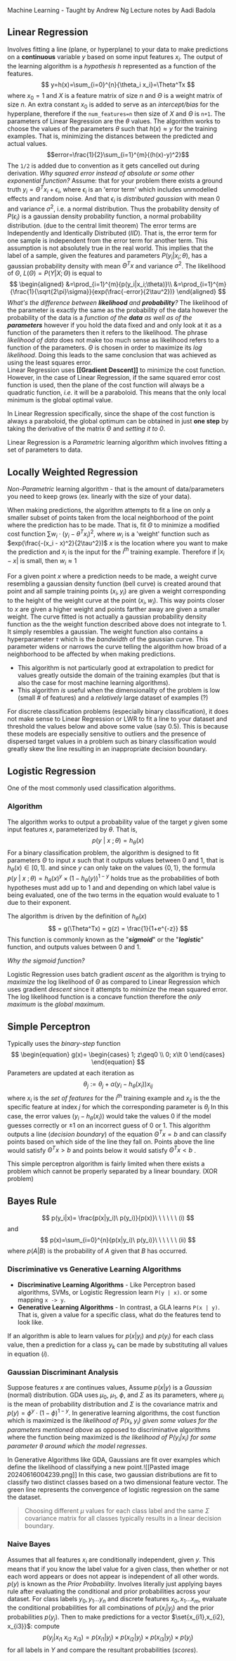 Machine Learning - Taught by Andrew Ng
Lecture notes by Aadi Badola
## Linear Regression
Involves fitting a line (plane, or hyperplane) to your data to make predictions on a **continuous** variable $y$ based on some input features $x_i$.
The output of the learning algorithm is a *hypothesis* $h$ represented as a function of the features.
$$
y=h(x)=\sum_{i=0}^{n}{\theta_i x_i}=\Theta^Tx
$$
where $x_0=1$ and $X$ is a feature matrix of size $n$ and $\Theta$ is a weight matrix of size $n$. An extra constant $x_0$ is added to serve as an *intercept/bias* for the hyperplane, therefore if the `num_features=n` then size of $X$ and $\Theta$ is `n+1`.
The parameters of Linear Regression are the $\theta$ values.
The algorithm works to choose the values of the parameters $\theta$ such that $h(x)\approx y$ for the training examples. That is, minimizing the distances between the predicted and actual values.
$$error=\frac{1}{2}\sum_{i=1}^{m}{(h(x)-y)^2}$$
The `1/2` is added due to convention as it gets cancelled out during derivation.
*Why squared error instead of absolute or some other exponential function?*
	Assume:
		 that for your problem there exists a ground truth $y_i=\Theta^Tx_i+\epsilon_i$, where $\epsilon_i$ is an 'error term' which includes unmodelled effects and random noise.
		 And that $\epsilon_i$ is *distributed gaussian* with mean 0 and variance $\sigma^2$, i.e. a normal distribution.
		Thus the probability density of $P(\epsilon_i)$ is a gaussian density probability function, a normal probability distribution. (due to the central limit theorem)
		The error terms are Independently and Identically Distributed (*IID*). That is, the error term for one sample is independent from the error term for another term. This assumption is not absolutely true in the real world.
	This implies that the label of a sample, given the features and parameters $P(y_i|x_i;\theta)$, has a gaussian probability density with mean $\Theta^Tx$ and variance $\sigma^2$.
	The likelihood of $\Theta$, $L(\Theta)=P(Y|X;\Theta)$ is equal to $$
	\begin{aligned}
	&=\prod_{i=1}^{m}{p(y_i|x_i;\theta)}\\
	&=\prod_{i=1}^{m}{\frac{1}{\sqrt{2\pi}\sigma}}{exp(\frac{-error}{2\tau^2})}
	\end{aligned}
	$$
	*What's the difference between **likelihood** and **probability**?*
		The likelihood of the parameter is exactly the same as the probability of the data however the probability of the data is a *function of the **data** as well as of the **parameters*** however if you hold the data fixed and and only look at it as a function of the parameters then it refers to the likelihood. The phrase *likelihood of data* does not make too much sense as likelihood refers to a function of the parameters.
	$\Theta$ is chosen in order to maximize its *log likelihood*. Doing this leads to the same conclusion that was achieved as using the least squares error.	
Linear Regression uses **[[Gradient Descent]]** to minimize the cost function.
However, in the case of Linear Regression, if the same squared error cost function is used, then the plane of the cost function will always be a quadratic function, *i.e.* it will be a paraboloid. This means that the only local minimum is the global optimal value.

In Linear Regression specifically, since the shape of the cost function is always a paraboloid, the global optimum can be obtained in just **one step** by taking the derivative of the matrix $\Theta$ and *setting it to 0*.

Linear Regression is a *Parametric* learning algorithm which involves fitting a set of parameters to data.
## Locally Weighted Regression
*Non-Parametric* learning algorithm - that is the amount of data/parameters you need to keep grows (ex. linearly with the size of your data).

When making predictions, the algorithm attempts to fit a line on only a smaller subset of points taken from the local neighborhood of the point where the prediction has to be made.
That is, fit $\Theta$ to minimize a modified cost function $\sum{w_i\cdot(y_i-\theta^T{x_i})^2}$,
where $w_i$ is a 'weight' function such as $exp(\frac{-(x_i - x)^2}{2\tau^2})$
$x$ is the location where you want to make the prediction and $x_i$ is the input for the $i^{th}$ training example. Therefore if $|x_i - x|$ is small, then $w_i\approx1$ 

For a given point $x$ where a prediction needs to be made, a weight curve resembling a gaussian density function (bell curve) is created around that point and all sample training points $(x_i,y_i)$ are given a weight corresponding to the height of the weight curve at the point $(x_i,w_i)$. This way points closer to $x$ are given a higher weight and points farther away are given a smaller weight.
	The curve fitted is not actually a gaussian probability density function as the the weight function described above does not integrate to 1. It simply resembles a gaussian.
The weight function also contains a hyperparameter $\tau$ which is the *bandwidth* of the gaussian curve. This parameter widens or narrows the curve telling the algorithm how broad of a neighborhood to be affected by when making predictions. 

- This algorithm is not particularly good at extrapolation to predict for values greatly outside the domain of the training examples (but that is also the case for most machine learning algorithms).
- This algorithm *is* useful when the dimensionality of the problem is low (small # of features) and a *relatively* large dataset of examples (?)

For discrete classification problems (especially binary classification), it does not make sense to Linear Regression or LWR to fit a line to your dataset and threshold the values below and above some value (say 0.5). This is because these models are especially sensitive to outliers and the presence of dispersed target values in a problem such as binary classification would greatly skew the line resulting in an inappropriate decision boundary.

## Logistic Regression
One of the most commonly used classification algorithms.
### Algorithm
The algorithm works to output a probability value of the target $y$ given some input features $x$, parameterized by $\theta$. That is,
$$
p(y\ |\ x\ ;\theta ) = h_\theta(x)
$$
For a binary classification problem, the algorithm is designed to fit parameters $\Theta$ to input $x$ such that it outputs values between 0 and 1, that is $h_\theta(x) \in [0,1]$.
	and since $y$ can only take on the values $\{0,1\}$, the formula 
	$p(y\ |\ x\ ;\theta) = h_\theta(x)^y \times (1-h_\theta(y))^{1-y}$
	holds true as the probabilities of both hypotheses must add up to 1 and and depending on which label value is being evaluated, one of the two terms in the equation would evaluate to 1 due to their exponent.


The algorithm is driven by the definition of $h_\theta(x)$ 
$$
= g(\Theta^Tx) = g(z)
= \frac{1}{1+e^{-z}}
$$
This function is commonly known as the "***sigmoid***" or the "***logistic***" function, and outputs values between 0 and 1.

*Why the sigmoid function?*

Logistic Regression uses batch gradient *ascent* as the algorithm is trying to *maximize* the log likelihood of $\Theta$ as compared to Linear Regression which uses gradient *descent* since it attempts to *minimize* the mean squared error.
The log likelihood function is a concave function therefore the *only maximum* is the *global maximum*.

## Simple Perceptron
Typically uses the *binary-step* function
$$
\begin{equation}
g(x)=
	\begin{cases}
	1; z\geq0 \\
	0; x\lt 0
	\end{cases}
\end{equation}
$$
Parameters are updated at each iteration as
$$
\theta_j:=\theta_j + \alpha(y_{i}-h_\theta(x_i))x_{ij}
$$
where $x_i$ is the *set of features* for the $i^{th}$ training example and $x_{ij}$ is the the specific feature at index $j$ for which the corresponding parameter is $\theta_j$
In this case, the error values $(y_i-h_\theta(x_i))$ would take the values $0$ if the model guesses correctly or $\pm1$ on an incorrect guess of 0 or 1.
This algorithm outputs a line (*decision boundary*) of the equation $\Theta^Tx=b$ and can classify points based on which side of the line they fall on. Points above the line would satisfy $\Theta^Tx\gt b$ and points below it would satisfy $\Theta^Tx\lt b$ .

This simple perceptron algorithm is fairly limited when there exists a problem which cannot be properly separated by a linear boundary. (XOR problem)
## Bayes Rule
$$
p(y_i|x)= \frac{p(x|y_i)\ p(y_i)}{p(x)}\ \ \ \ \ \ (i)
$$
and
$$
p(x)=\sum_{i=0}^{n}{p(x|y_i)\ p(y_i)}\ \ \ \ \ \ (ii)
$$
where
$p(A|B)$ is the probability of $A$ given that $B$ has occurred.
### Discriminative vs Generative Learning Algorithms
- **Discriminative Learning Algorithms** - Like Perceptron based algorithms, SVMs, or Logistic Regression learn `P(y | x)`. or some mapping `x -> y`.
- **Generative Learning Algorithms** - In contrast, a GLA learns `P(x | y)`. That is, given a value for a specific class, what do the features tend to look like.

If an algorithm is able to learn values for $p(x|y_i)$ and $p(y_i)$ for each class value, then a prediction for a class $y_k$ can be made by substituting all values in equation $(i)$. 

### Gaussian Discriminant Analysis
Suppose features $x$ are continues values,
Assume $p(x|y)$ is a *Gaussian* (normal) distribution.
GDA uses $\mu_0$, $\mu_1$, $\phi$,  and $\Sigma$ as its parameters, where $\mu_i$ is the mean of probability distribution and $\Sigma$ is the covariance matrix and $p(y)=\phi^y \cdot (1-\phi)^{1-y}$.
In generative learning algorithms, the cost function which is maximized is the
	*likelihood of $P(x_i,y_i)$ given some values for the parameters mentioned above*
as opposed to discriminative algorithms where the function being maximized is
	*the likelihood of $P(y_i | x_i)$ for some parameter $\theta$ around which the model regresses*.

In Generative Algorithms like GDA, Gaussians are fit over examples which define the likelihood of classifying a new point.![[Pasted image 20240616004239.png]]
In this case, two gaussian distributions are fit to classify two distinct classes based on a two dimensional feature vector. The green line represents the convergence of logistic regression on the same the dataset.
>Choosing different $\mu$ values for each class label and the same $\Sigma$ covariance matrix for all classes typically results in a linear decision boundary.

### Naive Bayes
Assumes that all features $x_i$ are conditionally independent, given $y$.
This means that if you know the label value for a given class, then whether or not each word appears or does not appear is independent of all other words.
$p(y)$ is known as the *Prior Probability*. 
Involves literally just applying bayes rule after evaluating the conditional and prior probabilities across your dataset.
For class labels $y_0, y_1...y_n$ and discrete features $x_0, x_1...x_m$, evaluate the conditional probabilities for all combinations of $p(x_i | y_j)$ and the prior probabilities $p(y_j)$.
Then to make predictions for a vector $\set{x_{i1},x_{i2}, x_{i3}}$:
compute
$$
p(y_j | x_{i1}\ x_{i2}\ x_{i3}) = p(x_{i1}|y_j) \times p(x_{i2}|y_j) \times p(x_{i3}|y_j)
 \times p(y_j)$$
 for all labels in $Y$ and compare the resultant probabilities (*scores*).